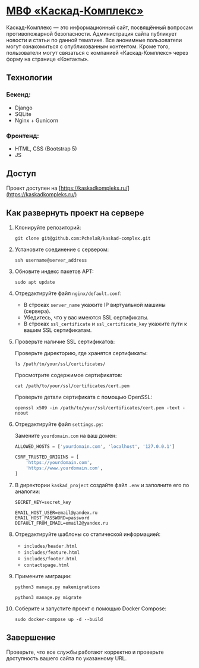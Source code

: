# [МВФ «Каскад-Комплекс»](https://kaskadkompleks.ru/)

Каскад-Комплекс — это информационный сайт, посвящённый вопросам противопожарной безопасности.
Администрация сайта публикует новости и статьи по данной тематике.
Все анонимные пользователи могут ознакомиться с опубликованным контентом.
Кроме того, пользователи могут связаться с компанией «Каскад-Комплекс» через форму на странице «Контакты».

## Технологии

### Бекенд:
- Django
- SQLite
- Nginx + Gunicorn

### Фронтенд:
- HTML, CSS (Bootstrap 5)
- JS

## Доступ

Проект доступен на [https://kaskadkompleks.ru/](https://kaskadkompleks.ru/)

## Как развернуть проект на сервере

1. Клонируйте репозиторий:

    ```shell
    git clone git@github.com:PchelaR/kaskad-complex.git
    ```

2. Установите соединение с сервером:

    ```shell
    ssh username@server_address
    ```

3. Обновите индекс пакетов APT:

    ```shell
    sudo apt update
    ```

4. Отредактируйте файл `nginx/default.conf`:

    - В строках `server_name` укажите IP виртуальной машины (сервера).
    - Убедитесь, что у вас имеются SSL сертификаты.
    - В строках `ssl_certificate` и `ssl_certificate_key` укажите пути к вашим SSL сертификатам.

5. Проверьте наличие SSL сертификатов:

    Проверьте директорию, где хранятся сертификаты:

    ```shell
    ls /path/to/your/ssl/certificates/
    ```

    Просмотрите содержимое сертификатов:

    ```shell
    cat /path/to/your/ssl/certificates/cert.pem
    ```

    Проверьте детали сертификата с помощью OpenSSL:

    ```shell
    openssl x509 -in /path/to/your/ssl/certificates/cert.pem -text -noout
    ```

6. Отредактируйте файл `settings.py`:

    Замените `yourdomain.com` на ваш домен:

    ```python
    ALLOWED_HOSTS = ['yourdomain.com', 'localhost', '127.0.0.1']

    CSRF_TRUSTED_ORIGINS = [
        'https://yourdomain.com',
        'https://www.yourdomain.com',
    ]
    ```

7. В директории `kaskad_project` создайте файл `.env` и заполните его по аналогии:

    ```plaintext
    SECRET_KEY=secret_key

    EMAIL_HOST_USER=email@yandex.ru
    EMAIL_HOST_PASSWORD=password
    DEFAULT_FROM_EMAIL=email2@yandex.ru
    ```

8. Отредактируйте шаблоны со статической информацией:
    - `includes/header.html`
    - `includes/feature.html`
    - `includes/footer.html`
    - `contactspage.html`

9. Примените миграции:

    ```shell
    python3 manage.py makemigrations
    ```

    ```shell
    python3 manage.py migrate
    ```

10. Соберите и запустите проект с помощью Docker Compose:

    ```shell
    sudo docker-compose up -d --build
    ```

## Завершение

Проверьте, что все службы работают корректно и проверьте доступность вашего сайта по указанному URL.
